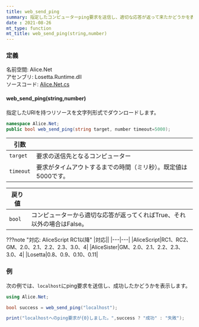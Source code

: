 ```yaml
---
title: web_send_ping
summary: 指定したコンピューターping要求を送信し、適切な応答が返って来たかどうかを表す値を取得します。
date : 2021-08-26
mt_type: function
mt_title: web_send_ping(string,number)
---
```


### 定義
名前空間: Alice.Net<br/>
アセンブリ: Losetta.Runtime.dll<br/>
ソースコード: [Alice.Net.cs](https://github.com/WSOFT-Project/Losetta/blob/master/Losetta.Runtime/Alice.Net.cs)

#### web_send_ping(string,number)

指定したURIを持つリソースを文字列形式でダウンロードします。

```cs title="AliceScript"
namespace Alice.Net;
public bool web_send_ping(string target, number timeout=5000);
```

|引数| |
|-|-|
|`target`| 要求の送信先となるコンピューター|
|`timeout`| 要求がタイムアウトするまでの時間（ミリ秒）。既定値は5000です。|

|戻り値| |
|-|-|
|`bool`| コンピューターから適切な応答が返ってくればTrue、それ以外の場合はFalse。|

???note "対応: AliceScript RC1以降"
    |対応||
    |---|---|
    |AliceScript|RC1、RC2、GM、2.0、2.1、2.2、2.3、3.0、4|
    |AliceSister|GM、2.0、2.1、2.2、2.3、3.0、4|
    |Losetta|0.8、0.9、0.10、0.11|

### 例
次の例では、`localhost`にping要求を送信し、成功したかどうかを表示します。

```cs title="AliceScript"
using Alice.Net;

bool success = web_send_ping("localhost");

print("localhostへのping要求が{0}しました。",success ? "成功" : "失敗");
```